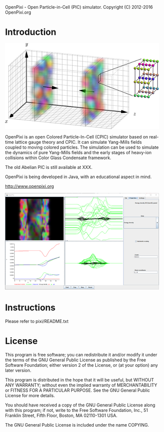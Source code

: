 OpenPixi - Open Particle-in-Cell (PIC) simulator.
Copyright (C) 2012-2016  OpenPixi.org

Introduction
============

![](cpic_overview_small.png?raw=true)

OpenPixi is an open Colored Particle-In-Cell (CPIC) simulator based on real-time lattice
gauge theory and CPIC. It can simulate Yang-Mills fields coupled to moving colored particles.
The simulation can be used to simulate the dynamics of pure Yang-Mills fields and the early stages
of heavy-ion collisions within Color Glass Condensate framework.

The old Abelian PIC is still available at XXX.

OpenPixi is being developed in Java, with an educational aspect in mind.

  http://www.openpixi.org

![](screenshot_small.png?raw=true)

Instructions
============

Please refer to pixi/README.txt


License
=======

This program is free software; you can redistribute it and/or modify
it under the terms of the GNU General Public License as published by
the Free Software Foundation; either version 2 of the License, or
(at your option) any later version.

This program is distributed in the hope that it will be useful,
but WITHOUT ANY WARRANTY; without even the implied warranty of
MERCHANTABILITY or FITNESS FOR A PARTICULAR PURPOSE.  See the
GNU General Public License for more details.

You should have received a copy of the GNU General Public License along
with this program; if not, write to the Free Software Foundation, Inc.,
51 Franklin Street, Fifth Floor, Boston, MA 02110-1301 USA.

The GNU General Public License is included under the name COPYING.
